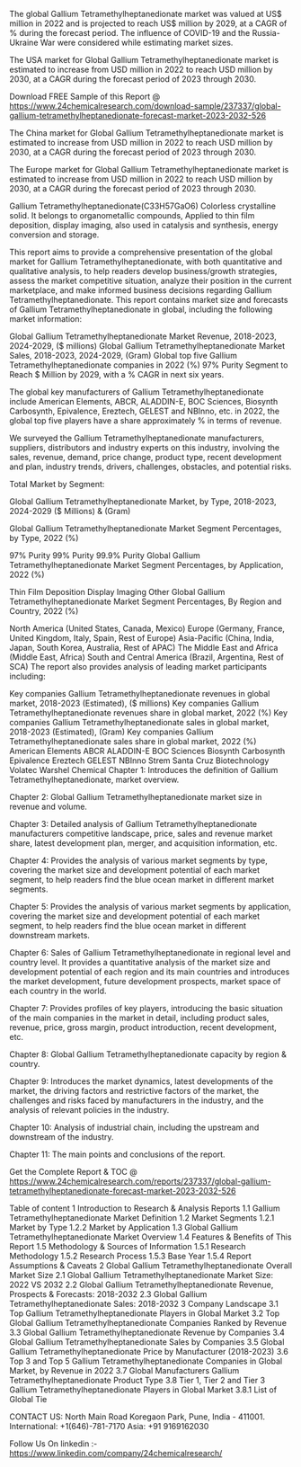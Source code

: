 The global Gallium Tetramethylheptanedionate market was valued at US$ million in 2022 and is projected to reach US$ million by 2029, at a CAGR of % during the forecast period. The influence of COVID-19 and the Russia-Ukraine War were considered while estimating market sizes.

The USA market for Global Gallium Tetramethylheptanedionate market is estimated to increase from USD million in 2022 to reach USD million by 2030, at a CAGR during the forecast period of 2023 through 2030.

Download FREE Sample of this Report @ https://www.24chemicalresearch.com/download-sample/237337/global-gallium-tetramethylheptanedionate-forecast-market-2023-2032-526

The China market for Global Gallium Tetramethylheptanedionate  market is estimated to increase from USD million in 2022 to reach USD million by 2030, at a CAGR during the forecast period of 2023 through 2030.

The Europe market for Global Gallium Tetramethylheptanedionate  market is estimated to increase from USD million in 2022 to reach USD million by 2030, at a CAGR during the forecast period of 2023 through 2030.

Gallium Tetramethylheptanedionate(C33H57GaO6) Colorless crystalline solid. It belongs to organometallic compounds, Applied to thin film deposition, display imaging, also used in catalysis and synthesis, energy conversion and storage.

This report aims to provide a comprehensive presentation of the global market for Gallium Tetramethylheptanedionate, with both quantitative and qualitative analysis, to help readers develop business/growth strategies, assess the market competitive situation, analyze their position in the current marketplace, and make informed business decisions regarding Gallium Tetramethylheptanedionate. This report contains market size and forecasts of Gallium Tetramethylheptanedionate in global, including the following market information:

Global Gallium Tetramethylheptanedionate Market Revenue, 2018-2023, 2024-2029, ($ millions)
Global Gallium Tetramethylheptanedionate Market Sales, 2018-2023, 2024-2029, (Gram)
Global top five Gallium Tetramethylheptanedionate companies in 2022 (%)
97% Purity Segment to Reach $ Million by 2029, with a % CAGR in next six years.

The global key manufacturers of Gallium Tetramethylheptanedionate include American Elements, ABCR, ALADDIN-E, BOC Sciences, Biosynth Carbosynth, Epivalence, Ereztech, GELEST and NBInno, etc. in 2022, the global top five players have a share approximately % in terms of revenue.

We surveyed the Gallium Tetramethylheptanedionate manufacturers, suppliers, distributors and industry experts on this industry, involving the sales, revenue, demand, price change, product type, recent development and plan, industry trends, drivers, challenges, obstacles, and potential risks.

Total Market by Segment:

Global Gallium Tetramethylheptanedionate Market, by Type, 2018-2023, 2024-2029 ($ Millions) & (Gram)

Global Gallium Tetramethylheptanedionate Market Segment Percentages, by Type, 2022 (%)

97% Purity
99% Purity
99.9% Purity
Global Gallium Tetramethylheptanedionate Market Segment Percentages, by Application, 2022 (%)

Thin Film Deposition
Display Imaging
Other
Global Gallium Tetramethylheptanedionate Market Segment Percentages, By Region and Country, 2022 (%)

North America (United States, Canada, Mexico)
Europe (Germany, France, United Kingdom, Italy, Spain, Rest of Europe)
Asia-Pacific (China, India, Japan, South Korea, Australia, Rest of APAC)
The Middle East and Africa (Middle East, Africa)
South and Central America (Brazil, Argentina, Rest of SCA)
The report also provides analysis of leading market participants including:

Key companies Gallium Tetramethylheptanedionate revenues in global market, 2018-2023 (Estimated), ($ millions)
Key companies Gallium Tetramethylheptanedionate revenues share in global market, 2022 (%)
Key companies Gallium Tetramethylheptanedionate sales in global market, 2018-2023 (Estimated), (Gram)
Key companies Gallium Tetramethylheptanedionate sales share in global market, 2022 (%)
American Elements
ABCR
ALADDIN-E
BOC Sciences
Biosynth Carbosynth
Epivalence
Ereztech
GELEST
NBInno
Strem
Santa Cruz Biotechnology
Volatec
Warshel Chemical
Chapter 1: Introduces the definition of Gallium Tetramethylheptanedionate, market overview.

Chapter 2: Global Gallium Tetramethylheptanedionate market size in revenue and volume.

Chapter 3: Detailed analysis of Gallium Tetramethylheptanedionate manufacturers competitive landscape, price, sales and revenue market share, latest development plan, merger, and acquisition information, etc.

Chapter 4: Provides the analysis of various market segments by type, covering the market size and development potential of each market segment, to help readers find the blue ocean market in different market segments.

Chapter 5: Provides the analysis of various market segments by application, covering the market size and development potential of each market segment, to help readers find the blue ocean market in different downstream markets.

Chapter 6: Sales of Gallium Tetramethylheptanedionate in regional level and country level. It provides a quantitative analysis of the market size and development potential of each region and its main countries and introduces the market development, future development prospects, market space of each country in the world.

Chapter 7: Provides profiles of key players, introducing the basic situation of the main companies in the market in detail, including product sales, revenue, price, gross margin, product introduction, recent development, etc.

Chapter 8: Global Gallium Tetramethylheptanedionate capacity by region & country.

Chapter 9: Introduces the market dynamics, latest developments of the market, the driving factors and restrictive factors of the market, the challenges and risks faced by manufacturers in the industry, and the analysis of relevant policies in the industry.

Chapter 10: Analysis of industrial chain, including the upstream and downstream of the industry.

Chapter 11: The main points and conclusions of the report.

Get the Complete Report & TOC @ https://www.24chemicalresearch.com/reports/237337/global-gallium-tetramethylheptanedionate-forecast-market-2023-2032-526

Table of content
1 Introduction to Research & Analysis Reports
1.1 Gallium Tetramethylheptanedionate Market Definition
1.2 Market Segments
1.2.1 Market by Type
1.2.2 Market by Application
1.3 Global Gallium Tetramethylheptanedionate Market Overview
1.4 Features & Benefits of This Report
1.5 Methodology & Sources of Information
1.5.1 Research Methodology
1.5.2 Research Process
1.5.3 Base Year
1.5.4 Report Assumptions & Caveats
2 Global Gallium Tetramethylheptanedionate Overall Market Size
2.1 Global Gallium Tetramethylheptanedionate Market Size: 2022 VS 2032
2.2 Global Gallium Tetramethylheptanedionate Revenue, Prospects & Forecasts: 2018-2032
2.3 Global Gallium Tetramethylheptanedionate Sales: 2018-2032
3 Company Landscape
3.1 Top Gallium Tetramethylheptanedionate Players in Global Market
3.2 Top Global Gallium Tetramethylheptanedionate Companies Ranked by Revenue
3.3 Global Gallium Tetramethylheptanedionate Revenue by Companies
3.4 Global Gallium Tetramethylheptanedionate Sales by Companies
3.5 Global Gallium Tetramethylheptanedionate Price by Manufacturer (2018-2023)
3.6 Top 3 and Top 5 Gallium Tetramethylheptanedionate Companies in Global Market, by Revenue in 2022
3.7 Global Manufacturers Gallium Tetramethylheptanedionate Product Type
3.8 Tier 1, Tier 2 and Tier 3 Gallium Tetramethylheptanedionate Players in Global Market
3.8.1 List of Global Tie

CONTACT US:
North Main Road Koregaon Park, Pune, India - 411001.
International: +1(646)-781-7170
Asia: +91 9169162030

Follow Us On linkedin :- https://www.linkedin.com/company/24chemicalresearch/
